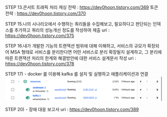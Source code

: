 STEP 13.콘서트 트래픽 처리
캐싱 전략 : https://dev0hoon.tistory.com/369
토큰 전략 : https://dev0hoon.tistory.com/370

STEP 15.나의 시나리오에서 수행하는 쿼리들을 수집해보고, 필요하다고 판단되는 인덱스를 추가하고 쿼리의 성능개선 정도를 작성하여 제출
uri : https://dev0hoon.tistory.com/375

STEP 16.내가 개발한 기능의 트랜잭션 범위에 대해 이해하고, 서비스의 규모가 확장되어 MSA 형태로 서비스를 분리한다면 어떤 서비스로 분리 확장될지 설계하고, 그 분리에 따른 트랜잭션 처리의 한계와 해결방안에 대한 서비스 설계문서 작성 
uri : https://dev0hoon.tistory.com/378

STEP 17) - docker 를 이용해 kafka 를 설치 및 실행하고 애플리케이션과 연결
![img.png](img.png)

STEP 20) - 장애 대응 보고서
uri : https://dev0hoon.tistory.com/389